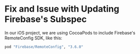 # Fix and Issue with Updating Firebase's Subspec

In our iOS project, we are using CocoaPods to include Firebase's RemoteConfig SDK, like this:

```ruby
pod "Firebase/RemoteConfig", "3.6.0"
```
